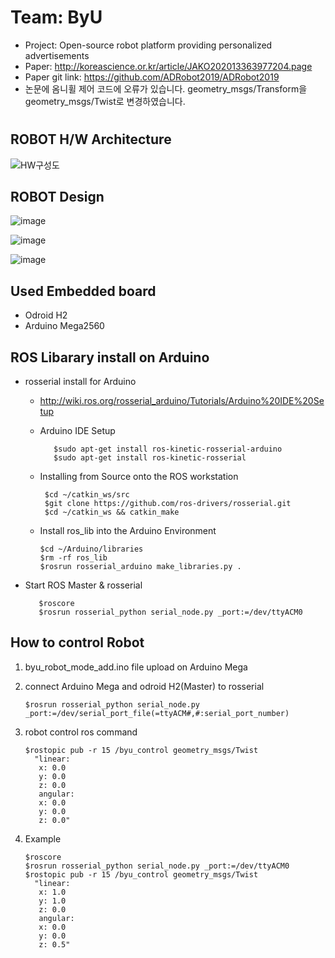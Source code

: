 # Team: ByU

* Project: Open-source robot platform providing personalized advertisements
* Paper: http://koreascience.or.kr/article/JAKO202013363977204.page
* Paper git link: https://github.com/ADRobot2019/ADRobot2019
* 논문에 옴니휠 제어 코드에 오류가 있습니다. geometry_msgs/Transform을 geometry_msgs/Twist로 변경하였습니다.
#
## ROBOT H/W Architecture
![HW구성도](https://user-images.githubusercontent.com/37207332/75628129-6c5a0c80-5c19-11ea-8be5-8316deee991d.JPG)

## ROBOT Design
![image](https://user-images.githubusercontent.com/47591345/61575355-8c631280-ab05-11e9-90cc-bf82d24123f8.png)

![image](https://user-images.githubusercontent.com/47591345/61575357-8ec56c80-ab05-11e9-9171-4bb98a8593ec.png)

![image](https://user-images.githubusercontent.com/47591345/61575358-908f3000-ab05-11e9-9f82-68f0aa7aebd4.png)
 
## Used Embedded board
* Odroid H2
* Arduino Mega2560

## ROS Libarary install on Arduino
* rosserial install for Arduino
   * http://wiki.ros.org/rosserial_arduino/Tutorials/Arduino%20IDE%20Setup
   * Arduino IDE Setup
            
            $sudo apt-get install ros-kinetic-rosserial-arduino
            $sudo apt-get install ros-kinetic-rosserial
    
   * Installing from Source onto the ROS workstation

          $cd ~/catkin_ws/src
          $git clone https://github.com/ros-drivers/rosserial.git
          $cd ~/catkin_ws && catkin_make
    
   * Install ros_lib into the Arduino Environment
    
         $cd ~/Arduino/libraries
         $rm -rf ros_lib
         $rosrun rosserial_arduino make_libraries.py .

* Start ROS Master & rosserial
      
         $roscore
         $rosrun rosserial_python serial_node.py _port:=/dev/ttyACM0

## How to control Robot 

1. byu_robot_mode_add.ino file upload on Arduino Mega

2. connect Arduino Mega and odroid H2(Master) to rosserial
   
       $rosrun rosserial_python serial_node.py _port:=/dev/serial_port_file(=ttyACM#,#:serial_port_number)

3. robot control ros command

       $rostopic pub -r 15 /byu_control geometry_msgs/Twist 
         "linear:
          x: 0.0
          y: 0.0
          z: 0.0
          angular:
          x: 0.0
          y: 0.0
          z: 0.0"
4. Example
    
       $roscore
       $rosrun rosserial_python serial_node.py _port:=/dev/ttyACM0
       $rostopic pub -r 15 /byu_control geometry_msgs/Twist 
         "linear:
          x: 1.0
          y: 1.0
          z: 0.0
          angular:
          x: 0.0
          y: 0.0
          z: 0.5"

